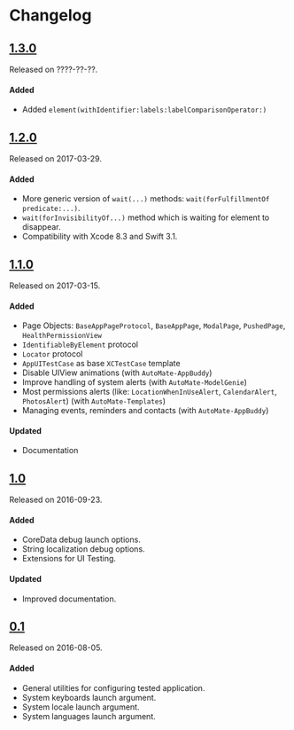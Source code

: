 # Changelog

## [1.3.0](https://github.com/PGSSoft/AutoMate/releases/tag/1.2.0)
Released on ????-??-??.

#### Added
- Added `element(withIdentifier:labels:labelComparisonOperator:)`

## [1.2.0](https://github.com/PGSSoft/AutoMate/releases/tag/1.2.0)
Released on 2017-03-29.

#### Added
- More generic version of `wait(...)` methods: `wait(forFulfillmentOf predicate:...)`.
- `wait(forInvisibilityOf...)` method which is waiting for element to disappear.
- Compatibility with Xcode 8.3 and Swift 3.1.

## [1.1.0](https://github.com/PGSSoft/AutoMate/releases/tag/1.1.0)
Released on 2017-03-15.

#### Added
- Page Objects: `BaseAppPageProtocol`, `BaseAppPage`, `ModalPage`, `PushedPage`, `HealthPermissionView`
- `IdentifiableByElement` protocol
- `Locator` protocol
- `AppUITestCase` as base `XCTestCase` template
- Disable UIView animations (with `AutoMate-AppBuddy`)
- Improve handling of system alerts (with `AutoMate-ModelGenie`)
- Most permissions alerts (like: `LocationWhenInUseAlert`, `CalendarAlert`, `PhotosAlert`) (with `AutoMate-Templates`)
- Managing events, reminders and contacts (with `AutoMate-AppBuddy`)

#### Updated
- Documentation

## [1.0](https://github.com/PGSSoft/AutoMate/releases/tag/1.0)
Released on 2016-09-23.

#### Added
- CoreData debug launch options.
- String localization debug options.
- Extensions for UI Testing.

#### Updated
- Improved documentation.

## [0.1](https://github.com/PGSSoft/AutoMate/releases/tag/0.1)
Released on 2016-08-05.

#### Added
- General utilities for configuring tested application.
- System keyboards launch argument.
- System locale launch argument.
- System languages launch argument.
